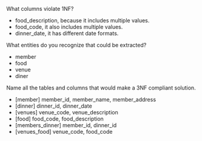 What columns violate 1NF?
* food_description, because it includes multiple values.
* food_code, it also includes multiple values.
* dinner_date, it has different date formats. 

What entities do you recognize that could be extracted?
* member
* food
* venue
* diner

Name all the tables and columns that would make a 3NF compliant solution.
* [member] member_id, member_name, member_address
* [dinner] dinner_id, dinner_date
* [venues] venue_code, venue_description
* [food] food_code, food_description
* [members_dinner] member_id, dinner_id
* [venues_food] venue_code, food_code

